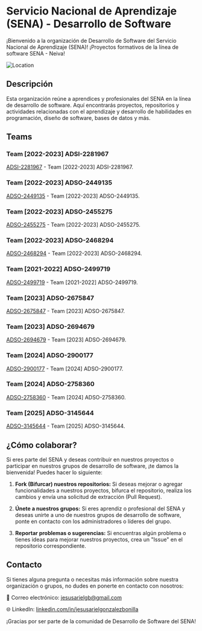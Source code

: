 # Servicio Nacional de Aprendizaje (SENA) - Desarrollo de Software

¡Bienvenido a la organización de Desarrollo de Software del Servicio Nacional de Aprendizaje (SENA)!
¡Proyectos formativos de la línea de software SENA - Neiva!

![Location](https://img.shields.io/badge/Location-Neiva,%20Huila,%20Colombia-blue)

## Descripción
Esta organización reúne a aprendices y profesionales del SENA en la línea de desarrollo de software. Aquí encontrarás proyectos, repositorios y actividades relacionadas con el aprendizaje y desarrollo de habilidades en programación, diseño de software, bases de datos y más.

## Teams

### Team [2022-2023] ADSI-2281967
[ADSI-2281967](https://github.com/code-sena/ADSI-2281967) - Team [2022-2023] ADSI-2281967.

### Team [2022-2023] ADSO-2449135
[ADSO-2449135](https://github.com/code-sena/ADSO-2449135) - Team [2022-2023] ADSO-2449135.

### Team [2022-2023] ADSO-2455275
[ADSO-2455275](https://github.com/code-sena/ADSO-2455275) - Team [2022-2023] ADSO-2455275.

### Team [2022-2023] ADSO-2468294
[ADSO-2468294](https://github.com/code-sena/ADSO-2468294) - Team [2022-2023] ADSO-2468294.

### Team [2021-2022] ADSO-2499719
[ADSO-2499719](https://github.com/code-sena/ADSO-2499719) - Team [2021-2022] ADSO-2499719.

### Team [2023] ADSO-2675847
[ADSO-2675847](https://github.com/code-sena/ADSO-2675847) - Team [2023] ADSO-2675847.

### Team [2023] ADSO-2694679
[ADSO-2694679](https://github.com/code-sena/ADSO-2694679) - Team [2023] ADSO-2694679.

### Team [2024] ADSO-2900177
[ADSO-2900177](https://github.com/code-sena/ADSO-2900177.git) - Team [2024] ADSO-2900177.

### Team [2024] ADSO-2758360
[ADSO-2758360](https://github.com/code-sena/ADSO-2758360.git) - Team [2024] ADSO-2758360.

### Team [2025] ADSO-3145644
[ADSO-3145644](https://github.com/code-sena/ADSO-3145644) - Team [2025] ADSO-3145644.

## ¿Cómo colaborar?
Si eres parte del SENA y deseas contribuir en nuestros proyectos o participar en nuestros grupos de desarrollo de software, ¡te damos la bienvenida! Puedes hacer lo siguiente:

1. **Fork (Bifurcar) nuestros repositorios:** Si deseas mejorar o agregar funcionalidades a nuestros proyectos, bifurca el repositorio, realiza los cambios y envía una solicitud de extracción (Pull Request).

2. **Únete a nuestros grupos:** Si eres aprendiz o profesional del SENA y deseas unirte a uno de nuestros grupos de desarrollo de software, ponte en contacto con los administradores o líderes del grupo.

3. **Reportar problemas o sugerencias:** Si encuentras algún problema o tienes ideas para mejorar nuestros proyectos, crea un "Issue" en el repositorio correspondiente.

## Contacto
Si tienes alguna pregunta o necesitas más información sobre nuestra organización o grupos, no dudes en ponerte en contacto con nosotros:


📧 Correo electrónico: [jesusarielgb@gmail.com](mailto:jesusarielgb@gmail.com)

🌐 LinkedIn: [linkedin.com/in/jesusarielgonzalezbonilla](https://www.linkedin.com/in/jesusarielgonzalezbonilla)

¡Gracias por ser parte de la comunidad de Desarrollo de Software del SENA!
